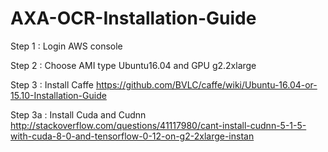 # AXA-OCR-Installation-Guide

Step 1 : Login AWS console

Step 2 : Choose AMI type Ubuntu16.04 and GPU g2.2xlarge

Step 3 : Install Caffe
https://github.com/BVLC/caffe/wiki/Ubuntu-16.04-or-15.10-Installation-Guide

Step 3a : Install Cuda and Cudnn
http://stackoverflow.com/questions/41117980/cant-install-cudnn-5-1-5-with-cuda-8-0-and-tensorflow-0-12-on-g2-2xlarge-instan

